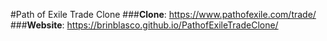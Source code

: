 #Path of Exile Trade Clone
###**Clone**: https://www.pathofexile.com/trade/  
###**Website**: https://brinblasco.github.io/PathofExileTradeClone/
